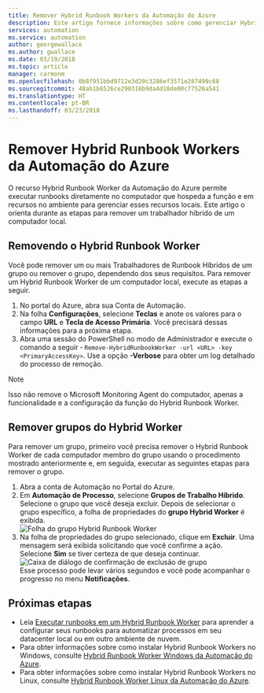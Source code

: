 ```yaml
---
title: Remover Hybrid Runbook Workers da Automação do Azure
description: Este artigo fornece informações sobre como gerenciar Hybrid Runbook Workers implantados na Automação do Azure, que permite executar runbooks em computadores no seu datacenter local ou ambiente de nuvem.
services: automation
ms.service: automation
author: georgewallace
ms.author: gwallace
ms.date: 03/19/2018
ms.topic: article
manager: carmonm
ms.openlocfilehash: 0b8f951bbd9712e3d20c3286ef3571e287499c68
ms.sourcegitcommit: 48ab1b6526ce290316b9da4d18de00c77526a541
ms.translationtype: HT
ms.contentlocale: pt-BR
ms.lasthandoff: 03/23/2018
---
```

# <a name="remove-azure-automation-hybrid-runbook-workers"></a>Remover Hybrid Runbook Workers da Automação do Azure

O recurso Hybrid Runbook Worker da Automação do Azure permite executar runbooks diretamente no computador que hospeda a função e em recursos no ambiente para gerenciar esses recursos locais. Este artigo o orienta durante as etapas para remover um trabalhador híbrido de um computador local.

## <a name="removing-hybrid-runbook-worker"></a>Removendo o Hybrid Runbook Worker

Você pode remover um ou mais Trabalhadores de Runbook Híbridos de um grupo ou remover o grupo, dependendo dos seus requisitos.  Para remover um Hybrid Runbook Worker de um computador local, execute as etapas a seguir.

1. No portal do Azure, abra sua Conta de Automação.  
2. Na folha **Configurações**, selecione **Teclas** e anote os valores para o campo **URL** e **Tecla de Acesso Primária**.  Você precisará dessas informações para a próxima etapa.
3. Abra uma sessão do PowerShell no modo de Administrador e execute o comando a seguir ‑ `Remove-HybridRunbookWorker -url <URL> -key <PrimaryAccessKey>`.  Use a opção **-Verbose** para obter um log detalhado do processo de remoção.

> [!NOTE]
> Isso não remove o Microsoft Monitoring Agent do computador, apenas a funcionalidade e a configuração da função do Hybrid Runbook Worker.  

## <a name="remove-hybrid-worker-groups"></a>Remover grupos do Hybrid Worker

Para remover um grupo, primeiro você precisa remover o Hybrid Runbook Worker de cada computador membro do grupo usando o procedimento mostrado anteriormente e, em seguida, executar as seguintes etapas para remover o grupo.  

1. Abra a conta de Automação no Portal do Azure.
1. Em **Automação de Processo**, selecione **Grupos de Trabalho Híbrido**. Selecione o grupo que você deseja excluir.  Depois de selecionar o grupo específico, a folha de propriedades do **grupo Hybrid Worker** é exibida.<br> ![Folha do grupo Hybrid Runbook Worker](media/automation-hybrid-runbook-worker/automation-hybrid-runbook-worker-group-properties.png)   
2. Na folha de propriedades do grupo selecionado, clique em **Excluir**.  Uma mensagem será exibida solicitando que você confirme a ação. Selecione **Sim** se tiver certeza de que deseja continuar.<br> ![Caixa de diálogo de confirmação de exclusão de grupo](media/automation-hybrid-runbook-worker/automation-hybrid-runbook-worker-confirm-delete.png)<br> Esse processo pode levar vários segundos e você pode acompanhar o progresso no menu **Notificações**. 

## <a name="next-steps"></a>Próximas etapas

* Leia [Executar runbooks em um Hybrid Runbook Worker](automation-hrw-run-runbooks.md) para aprender a configurar seus runbooks para automatizar processos em seu datacenter local ou em outro ambiente de nuvem.
* Para obter informações sobre como instalar Hybrid Runbook Workers no Windows, consulte [Hybrid Runbook Worker Windows da Automação do Azure](automation-windows-hrw-install.md).
* Para obter informações sobre como instalar Hybrid Runbook Workers no Linux, consulte [Hybrid Runbook Worker Linux da Automação do Azure](automation-linux-hrw-install.md).